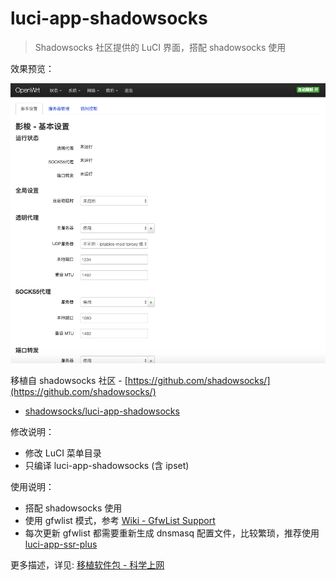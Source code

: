 # luci-app-shadowsocks

> Shadowsocks 社区提供的 LuCI 界面，搭配 shadowsocks 使用

效果预览：

![Snipaste_2019-09-19_23-50-11.png](https://raw.githubusercontent.com/stuarthua/PicGo/master/oh-my-openwrt/Snipaste_2019-09-19_23-50-11.png)

移植自 shadowsocks 社区 - [https://github.com/shadowsocks/](https://github.com/shadowsocks/)

* [shadowsocks/luci-app-shadowsocks](https://github.com/shadowsocks/luci-app-shadowsocks)

修改说明：

* 修改 LuCI 菜单目录
* 只编译 luci-app-shadowsocks (含 ipset)

使用说明：

* 搭配 shadowsocks 使用
* 使用 gfwlist 模式，参考 [Wiki - GfwList Support](https://github.com/shadowsocks/luci-app-shadowsocks/wiki/GfwList-Support)
* 每次更新 gfwlist 都需要重新生成 dnsmasq 配置文件，比较繁琐，推荐使用 [luci-app-ssr-plus](https://github.com/stuarthua/oh-my-openwrt/tree/master/stuart/luci-app-ssr-plus)

更多描述，详见: [移植软件包 - 科学上网](https://stuarthua.github.io/oh-my-openwrt/mybook/packages/use-package-shadowsocks.html)